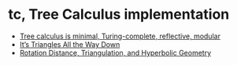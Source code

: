 # tc, Tree Calculus implementation
- [Tree calculus is minimal, Turing-complete, reflective, modular](https://treecalcul.us/)
- [It’s Triangles All the Way Down](https://medium.com/@liuamyj/its-triangles-all-the-way-down-part-1-17f932f4c438)
- [Rotation Distance, Triangulation, and Hyperbolic Geometry](https://www.cs.cmu.edu/~sleator/papers/rotation-distance.pdf)
